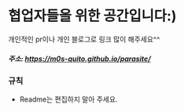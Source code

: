 # 협업자들을 위한 공간입니다:)
개인적인 pr이나 개인 블로그로 링크 많이 해주세요^^
##### **주소**: https://m0s-quito.github.io/parasite/

### 규칙
- Readme는 편집하지 말아 주세요.

